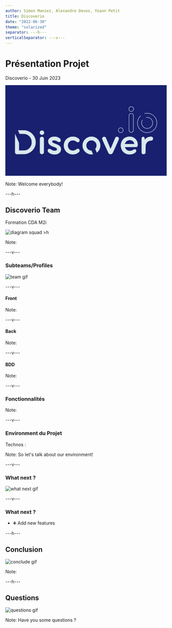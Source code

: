 ```yaml
---
author: Simon Maniez, Alexandre Devos, Yoann Petit
title: Discoverio
date: "2022-06-30"
theme: "solarized"
separator: ---h---
verticalSeparator: ---v---
---
```


# Présentation Projet

Discoverio - 30 Juin 2023

![discoverio logo >icon](img/Logo/PNG/logo_vertical_original.png)

Note:
Welcome everybody!

---h---

## Discoverio Team

Formation CDA M2i

![diagram squad >h](img/squad.png)

Note:

---v---

### Subteams/Profiles

![team gif](https://media1.giphy.com/media/3oEjHV0z8S7WM4MwnK/giphy.gif)

---v---

#### Front


Note:

---v---

#### Back


Note:


---v---

#### BDD


Note:

---v---

### Fonctionnalités


Note:

---v---

### Environment du Projet

Technos :

Note:
So let's talk about our environment!

---v---

### What next ?

![what next gif](https://media3.giphy.com/media/l1EtbIOTUK4MqneEM/giphy.gif)

---v---

### What next ?

- ➕ Add new features

---h---

## Conclusion

![conclude gif](https://media3.giphy.com/media/3o8cHsU751hPKNPd3q/giphy.gif)


Note:

---h---

## Questions

![questions gif](https://media2.giphy.com/media/xUPJPKkYYNC8Fp9I0E/giphy.gif)

Note:
Have you some questions ?